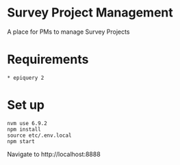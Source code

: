 # Survey Project Management #

A place for PMs to manage Survey Projects

# Requirements #
```
* epiquery 2

```

# Set up #
```
nvm use 6.9.2
npm install
source etc/.env.local
npm start

```
Navigate to http://localhost:8888

